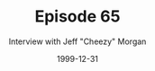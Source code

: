 ---
layout: podcast
title: Episode 65 
number: 65
subtitle: Interview with Jeff "Cheezy" Morgan 
summary: Jeff "Cheezy" Morgan joins the Watir Podcast to talk about his Page Object gem, other significant gems used for Acceptance Test Driven Development, his book Cucumber & Cheeze, and agile.\n\nTwitter- @chzy\n\nWorks at- LeanDog www.leandog.com/organizational-design/\n\nGems-\nPage Objects github.com/cheezy/page-object\nFig Newton github.com/cheezy/fig_newton\nData Magic github.com/cheezy/page-object\nService Mock github.com/cheezy/service_mock\nTerminal Emulator github.com/cheezy/te3270\n\nBook-Cucumber & Cheeze leanpub.com/cucumber_and_cheese\n\nConference-Agile Days in Potsdam www.agiletestingdays.com/program-2016/
date: 1999-12-31
location: https://dl.dropboxusercontent.com/s/q7ui2frwqjlvfl7/Episode65.mp3?dl=0
size: 8,754,150
duration: 22:19
---